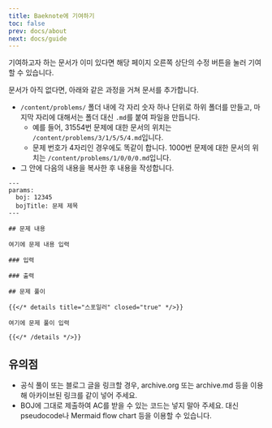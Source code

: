 ```yaml
---
title: Baeknote에 기여하기
toc: false
prev: docs/about
next: docs/guide
---
```


기여하고자 하는 문서가 이미 있다면 해당 페이지 오른쪽 상단의 수정 버튼을 눌러 기여할 수 있습니다.

문서가 아직 없다면, 아래와 같은 과정을 거쳐 문서를 추가합니다.

* `/content/problems/` 폴더 내에 각 자리 숫자 하나 단위로 하위 폴더를 만들고, 마지막 자리에 대해서는 폴더 대신 `.md`를 붙여 파일을 만듭니다.
  * 예를 들어, 31554번 문제에 대한 문서의 위치는 `/content/problems/3/1/5/5/4.md`입니다.
  * 문제 번호가 4자리인 경우에도 똑같이 합니다. 1000번 문제에 대한 문서의 위치는 `/content/problems/1/0/0/0.md`입니다.
* 그 안에 다음의 내용을 복사한 후 내용을 작성합니다.

```
---
params:
  boj: 12345
  bojTitle: 문제 제목
---

## 문제 내용

여기에 문제 내용 입력

### 입력

### 출력

## 문제 풀이

{{</* details title="스포일러" closed="true" */>}}

여기에 문제 풀이 입력

{{</* /details */>}}
```

## 유의점

* 공식 풀이 또는 블로그 글을 링크할 경우, archive.org 또는 archive.md 등을 이용해 아카이브된 링크를 같이 넣어 주세요.
* BOJ에 그대로 제출하여 AC를 받을 수 있는 코드는 넣지 말아 주세요. 대신 pseudocode나 Mermaid flow chart 등을 이용할 수 있습니다.
